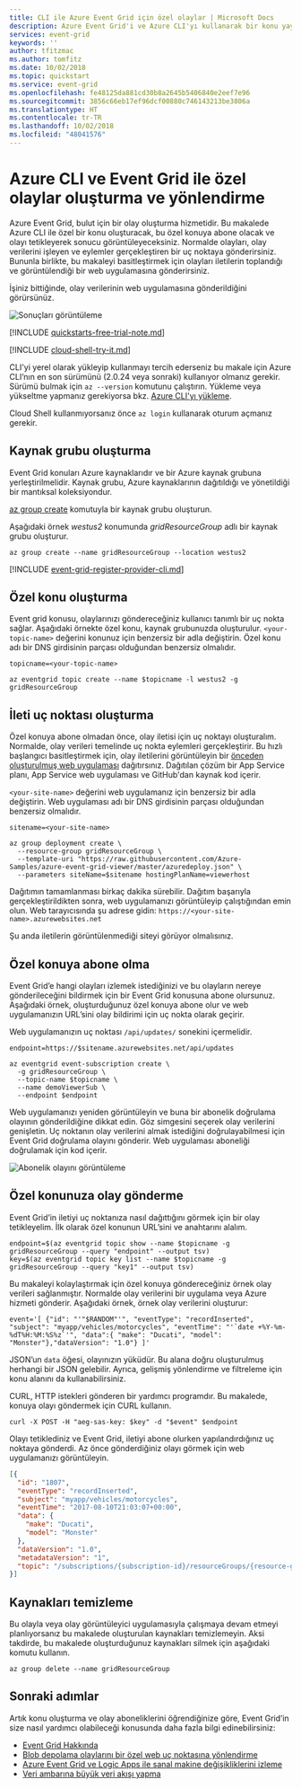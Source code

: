 ```yaml
---
title: CLI ile Azure Event Grid için özel olaylar | Microsoft Docs
description: Azure Event Grid'i ve Azure CLI'yı kullanarak bir konu yayımlayın ve o olaya abone olun.
services: event-grid
keywords: ''
author: tfitzmac
ms.author: tomfitz
ms.date: 10/02/2018
ms.topic: quickstart
ms.service: event-grid
ms.openlocfilehash: fe48125da881cd30b8a2645b5406840e2eef7e96
ms.sourcegitcommit: 3856c66eb17ef96dcf00880c746143213be3806a
ms.translationtype: HT
ms.contentlocale: tr-TR
ms.lasthandoff: 10/02/2018
ms.locfileid: "48041576"
---
```

# <a name="create-and-route-custom-events-with-azure-cli-and-event-grid"></a>Azure CLI ve Event Grid ile özel olaylar oluşturma ve yönlendirme

Azure Event Grid, bulut için bir olay oluşturma hizmetidir. Bu makalede Azure CLI ile özel bir konu oluşturacak, bu özel konuya abone olacak ve olayı tetikleyerek sonucu görüntüleyeceksiniz. Normalde olayları, olay verilerini işleyen ve eylemler gerçekleştiren bir uç noktaya gönderirsiniz. Bununla birlikte, bu makaleyi basitleştirmek için olayları iletilerin toplandığı ve görüntülendiği bir web uygulamasına gönderirsiniz.

İşiniz bittiğinde, olay verilerinin web uygulamasına gönderildiğini görürsünüz.

![Sonuçları görüntüleme](./media/custom-event-quickstart/view-result.png)

[!INCLUDE [quickstarts-free-trial-note.md](../../includes/quickstarts-free-trial-note.md)]

[!INCLUDE [cloud-shell-try-it.md](../../includes/cloud-shell-try-it.md)]

CLI'yi yerel olarak yükleyip kullanmayı tercih ederseniz bu makale için Azure CLI’nın en son sürümünü (2.0.24 veya sonraki) kullanıyor olmanız gerekir. Sürümü bulmak için `az --version` komutunu çalıştırın. Yükleme veya yükseltme yapmanız gerekiyorsa bkz. [Azure CLI'yı yükleme](/cli/azure/install-azure-cli).

Cloud Shell kullanmıyorsanız önce `az login` kullanarak oturum açmanız gerekir.

## <a name="create-a-resource-group"></a>Kaynak grubu oluşturma

Event Grid konuları Azure kaynaklarıdır ve bir Azure kaynak grubuna yerleştirilmelidir. Kaynak grubu, Azure kaynaklarının dağıtıldığı ve yönetildiği bir mantıksal koleksiyondur.

[az group create](/cli/azure/group#az-group-create) komutuyla bir kaynak grubu oluşturun. 

Aşağıdaki örnek *westus2* konumunda *gridResourceGroup* adlı bir kaynak grubu oluşturur.

```azurecli-interactive
az group create --name gridResourceGroup --location westus2
```

[!INCLUDE [event-grid-register-provider-cli.md](../../includes/event-grid-register-provider-cli.md)]

## <a name="create-a-custom-topic"></a>Özel konu oluşturma

Event grid konusu, olaylarınızı göndereceğiniz kullanıcı tanımlı bir uç nokta sağlar. Aşağıdaki örnekte özel konu, kaynak grubunuzda oluşturulur. `<your-topic-name>` değerini konunuz için benzersiz bir adla değiştirin. Özel konu adı bir DNS girdisinin parçası olduğundan benzersiz olmalıdır.

```azurecli-interactive
topicname=<your-topic-name>

az eventgrid topic create --name $topicname -l westus2 -g gridResourceGroup
```

## <a name="create-a-message-endpoint"></a>İleti uç noktası oluşturma

Özel konuya abone olmadan önce, olay iletisi için uç noktayı oluşturalım. Normalde, olay verileri temelinde uç nokta eylemleri gerçekleştirir. Bu hızlı başlangıcı basitleştirmek için, olay iletilerini görüntüleyin bir [önceden oluşturulmuş web uygulaması](https://github.com/Azure-Samples/azure-event-grid-viewer) dağıtırsınız. Dağıtılan çözüm bir App Service planı, App Service web uygulaması ve GitHub'dan kaynak kod içerir.

`<your-site-name>` değerini web uygulamanız için benzersiz bir adla değiştirin. Web uygulaması adı bir DNS girdisinin parçası olduğundan benzersiz olmalıdır.

```azurecli-interactive
sitename=<your-site-name>

az group deployment create \
  --resource-group gridResourceGroup \
  --template-uri "https://raw.githubusercontent.com/Azure-Samples/azure-event-grid-viewer/master/azuredeploy.json" \
  --parameters siteName=$sitename hostingPlanName=viewerhost
```

Dağıtımın tamamlanması birkaç dakika sürebilir. Dağıtım başarıyla gerçekleştirildikten sonra, web uygulamanızı görüntüleyip çalıştığından emin olun. Web tarayıcısında şu adrese gidin: `https://<your-site-name>.azurewebsites.net`

Şu anda iletilerin görüntülenmediği siteyi görüyor olmalısınız.

## <a name="subscribe-to-a-custom-topic"></a>Özel konuya abone olma

Event Grid’e hangi olayları izlemek istediğinizi ve bu olayların nereye gönderileceğini bildirmek için bir Event Grid konusuna abone olursunuz. Aşağıdaki örnek, oluşturduğunuz özel konuya abone olur ve web uygulamanızın URL’sini olay bildirimi için uç nokta olarak geçirir.

Web uygulamanızın uç noktası `/api/updates/` sonekini içermelidir.

```azurecli-interactive
endpoint=https://$sitename.azurewebsites.net/api/updates

az eventgrid event-subscription create \
  -g gridResourceGroup \
  --topic-name $topicname \
  --name demoViewerSub \
  --endpoint $endpoint
```

Web uygulamanızı yeniden görüntüleyin ve buna bir abonelik doğrulama olayının gönderildiğine dikkat edin. Göz simgesini seçerek olay verilerini genişletin. Uç noktanın olay verilerini almak istediğini doğrulayabilmesi için Event Grid doğrulama olayını gönderir. Web uygulaması aboneliği doğrulamak için kod içerir.

![Abonelik olayını görüntüleme](./media/custom-event-quickstart/view-subscription-event.png)

## <a name="send-an-event-to-your-custom-topic"></a>Özel konunuza olay gönderme

Event Grid’in iletiyi uç noktanıza nasıl dağıttığını görmek için bir olay tetikleyelim. İlk olarak özel konunun URL’sini ve anahtarını alalım.

```azurecli-interactive
endpoint=$(az eventgrid topic show --name $topicname -g gridResourceGroup --query "endpoint" --output tsv)
key=$(az eventgrid topic key list --name $topicname -g gridResourceGroup --query "key1" --output tsv)
```

Bu makaleyi kolaylaştırmak için özel konuya göndereceğiniz örnek olay verileri sağlanmıştır. Normalde olay verilerini bir uygulama veya Azure hizmeti gönderir. Aşağıdaki örnek, örnek olay verilerini oluşturur:

```azurecli-interactive
event='[ {"id": "'"$RANDOM"'", "eventType": "recordInserted", "subject": "myapp/vehicles/motorcycles", "eventTime": "'`date +%Y-%m-%dT%H:%M:%S%z`'", "data":{ "make": "Ducati", "model": "Monster"},"dataVersion": "1.0"} ]'
```

JSON’un `data` öğesi, olayınızın yüküdür. Bu alana doğru oluşturulmuş herhangi bir JSON gelebilir. Ayrıca, gelişmiş yönlendirme ve filtreleme için konu alanını da kullanabilirsiniz.

CURL, HTTP istekleri gönderen bir yardımcı programdır. Bu makalede, konuya olayı göndermek için CURL kullanın. 

```azurecli-interactive
curl -X POST -H "aeg-sas-key: $key" -d "$event" $endpoint
```

Olayı tetiklediniz ve Event Grid, iletiyi abone olurken yapılandırdığınız uç noktaya gönderdi. Az önce gönderdiğiniz olayı görmek için web uygulamanızı görüntüleyin.

```json
[{
  "id": "1807",
  "eventType": "recordInserted",
  "subject": "myapp/vehicles/motorcycles",
  "eventTime": "2017-08-10T21:03:07+00:00",
  "data": {
    "make": "Ducati",
    "model": "Monster"
  },
  "dataVersion": "1.0",
  "metadataVersion": "1",
  "topic": "/subscriptions/{subscription-id}/resourceGroups/{resource-group}/providers/Microsoft.EventGrid/topics/{topic}"
}]
```

## <a name="clean-up-resources"></a>Kaynakları temizleme
Bu olayla veya olay görüntüleyici uygulamasıyla çalışmaya devam etmeyi planlıyorsanız bu makalede oluşturulan kaynakları temizlemeyin. Aksi takdirde, bu makalede oluşturduğunuz kaynakları silmek için aşağıdaki komutu kullanın.

```azurecli-interactive
az group delete --name gridResourceGroup
```

## <a name="next-steps"></a>Sonraki adımlar

Artık konu oluşturma ve olay aboneliklerini öğrendiğinize göre, Event Grid’in size nasıl yardımcı olabileceği konusunda daha fazla bilgi edinebilirsiniz:

- [Event Grid Hakkında](overview.md)
- [Blob depolama olaylarını bir özel web uç noktasına yönlendirme](../storage/blobs/storage-blob-event-quickstart.md?toc=%2fazure%2fevent-grid%2ftoc.json)
- [Azure Event Grid ve Logic Apps ile sanal makine değişikliklerini izleme](monitor-virtual-machine-changes-event-grid-logic-app.md)
- [Veri ambarına büyük veri akışı yapma](event-grid-event-hubs-integration.md)
